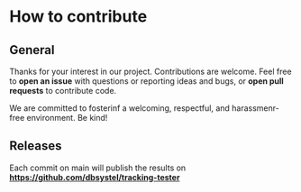 # How to contribute

## General ##

Thanks for your interest in our project. Contributions are welcome. Feel free to **open an issue** with questions or reporting ideas and bugs, or **open pull requests** to contribute code.

We are committed to fosterinf a welcoming, respectful, and harassmenr-free environment. Be kind!

## Releases ##

Each commit on main will publish the results on **https://github.com/dbsystel/tracking-tester**
